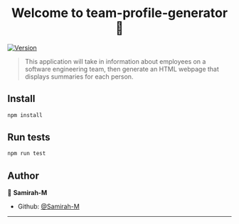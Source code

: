 <h1 align="center">Welcome to team-profile-generator 👋</h1>
<p>
  <a href="https://www.npmjs.com/package/team-profile-generator" target="_blank">
    <img alt="Version" src="https://img.shields.io/npm/v/team-profile-generator.svg">
  </a>
</p>

> This application will take in information about employees on a software engineering team, then generate an HTML webpage that displays summaries for each person.

## Install

```sh
npm install
```

## Run tests

```sh
npm run test
```

## Author

👤 **Samirah-M**

* Github: [@Samirah-M](https://github.com/Samirah-M)

***
